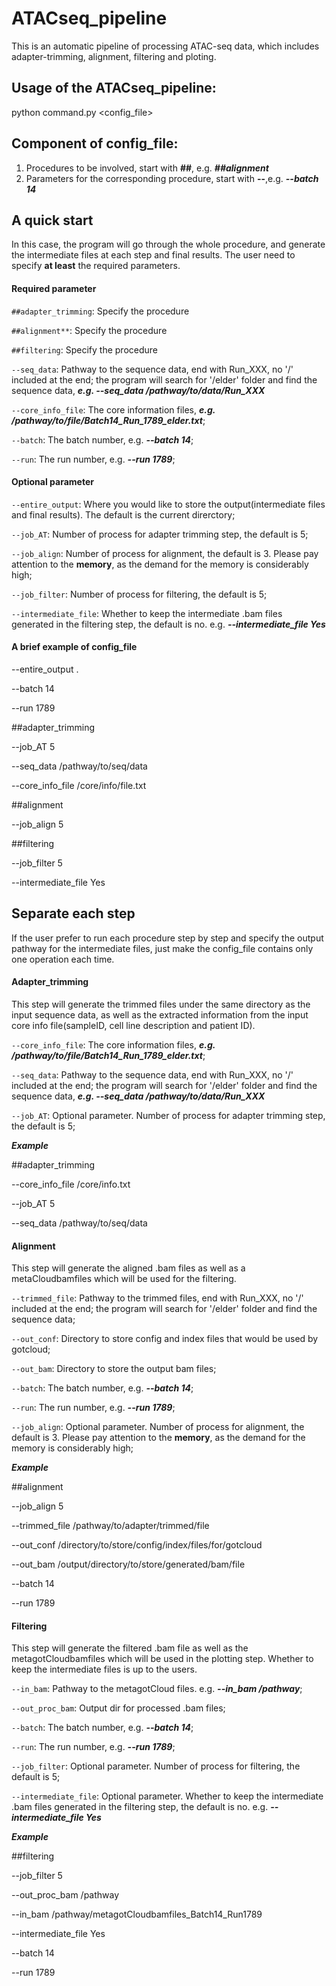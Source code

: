  # ATACseq_pipeline

This is an automatic pipeline of processing ATAC-seq data, which includes adapter-trimming, alignment, filtering and ploting.

## Usage of the ATACseq_pipeline: 

python command.py <config_file>

## Component of config_file:

1. Procedures to be involved, start with **##**, e.g. **_##alignment_**
2. Parameters for the corresponding procedure, start with **--**,e.g. **_--batch 14_**

## A quick start
In this case, the program will go through the whole procedure, and generate the intermediate files at each step and final results. The user need to specify **at least** the required parameters.

#### Required parameter

`##adapter_trimming`: Specify the procedure

`##alignment**`: Specify the procedure

`##filtering`: Specify the procedure

`--seq_data`: Pathway to the sequence data, end with Run_XXX, no '/' included at the end; the program will search for '/elder' folder and find the sequence data, **_e.g. --seq_data /pathway/to/data/Run_XXX_**

`--core_info_file`: The core information files, **_e.g. /pathway/to/file/Batch14_Run_1789_elder.txt_**;

`--batch`: The batch number, e.g. **_--batch 14_**;

`--run`: The run number, e.g. **_--run 1789_**;

#### Optional parameter

`--entire_output`: Where you would like to store the output(intermediate files and final results). The default is the current direrctory; 

`--job_AT`: Number of process for adapter trimming step, the default is 5;

`--job_align`: Number of process for alignment, the default is 3. Please pay attention to the **memory**, as the demand for the memory is considerably high;

`--job_filter`: Number of process for filtering, the default is 5;

`--intermediate_file`: Whether to keep the intermediate .bam files generated in the filtering step, the default is no. e.g. **_--intermediate_file Yes_**


#### **A brief example of config_file**

--entire_output .

--batch 14

--run 1789

##adapter_trimming

--job_AT 5

--seq_data /pathway/to/seq/data

--core_info_file /core/info/file.txt

##alignment

--job_align 5

##filtering

--job_filter 5

--intermediate_file Yes


## Separate each step
If the user prefer to run each procedure step by step and specify the output pathway for the intermediate files, just make the config_file contains only one operation each time.

#### Adapter_trimming

This step will generate the trimmed files under the same directory as the input sequence data, as well as the extracted information from the input core info file(sampleID, cell line description and patient ID). 

`--core_info_file`: The core information files, **_e.g. /pathway/to/file/Batch14_Run_1789_elder.txt_**;

`--seq_data`: Pathway to the sequence data, end with Run_XXX, no '/' included at the end; the program will search for '/elder' folder and find the sequence data, **_e.g. --seq_data /pathway/to/data/Run_XXX_**

`--job_AT`: Optional parameter. Number of process for adapter trimming step, the default is 5;


**_Example_**

##adapter_trimming

--core_info_file /core/info.txt

--job_AT 5

--seq_data /pathway/to/seq/data


#### Alignment

This step will generate the aligned .bam files as well as a metaCloudbamfiles which will be used for the filtering.

`--trimmed_file`: Pathway to the trimmed files, end with Run_XXX, no '/' included at the end; the program will search for '/elder' folder and find the sequence data;

`--out_conf`: Directory to store config and index files that would be used by gotcloud;

`--out_bam`: Directory to store the output bam files;

`--batch`: The batch number, e.g. **_--batch 14_**;

`--run`: The run number, e.g. **_--run 1789_**;

`--job_align`: Optional parameter. Number of process for alignment, the default is 3. Please pay attention to the **memory**, as the demand for the memory is considerably high;


**_Example_**

##alignment

--job_align 5

--trimmed_file /pathway/to/adapter/trimmed/file

--out_conf /directory/to/store/config/index/files/for/gotcloud

--out_bam /output/directory/to/store/generated/bam/file

--batch 14

--run 1789


#### Filtering

This step will generate the filtered .bam file as well as the metagotCloudbamfiles which will be used in the plotting step. Whether to keep the intermediate files is up to the users.

`--in_bam`: Pathway to the metagotCloud files. e.g. **_--in_bam /pathway_**;

`--out_proc_bam`: Output dir for processed .bam files;

`--batch`: The batch number, e.g. **_--batch 14_**;

`--run`: The run number, e.g. **_--run 1789_**;

`--job_filter`: Optional parameter. Number of process for filtering, the default is 5;

`--intermediate_file`: Optional parameter. Whether to keep the intermediate .bam files generated in the filtering step, the default is no. e.g. **_--intermediate_file Yes_**



**_Example_**

##filtering

--job_filter 5

--out_proc_bam /pathway

--in_bam /pathway/metagotCloudbamfiles_Batch14_Run1789

--intermediate_file Yes

--batch 14

--run 1789

